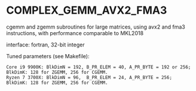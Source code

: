 # COMPLEX_GEMM_AVX2_FMA3
cgemm and zgemm subroutines for large matrices, using avx2 and fma3 instructions, with performance comparable to MKL2018

interface: fortran, 32-bit integer

Tuned parameters (see Makefile):

    Core i9 9900K: BlkDimN = 192, B_PR_ELEM = 40, A_PR_BYTE = 192 or 256; BlkDimK: 128 for ZGEMM, 256 for CGEMM.
    Ryzen 7 3700X: BlkDimN = 96,  B_PR_ELEM = 24, A_PR_BYTE = 256; BlkDimK: 128 for ZGEMM, 256 for CGEMM.
